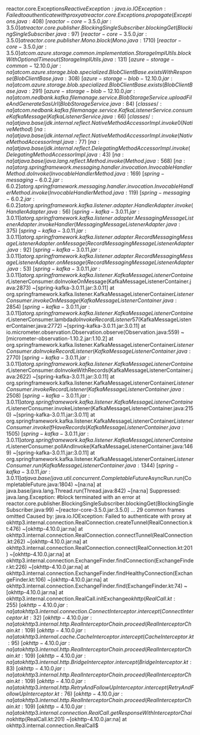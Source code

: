 reactor.core.Exceptions$ReactiveException: java.io.IOException: Failed to authenticate with proxy
	at reactor.core.Exceptions.propagate(Exceptions.java:408) ~[reactor-core-3.5.0.jar:3.5.0]
	at reactor.core.publisher.BlockingSingleSubscriber.blockingGet(BlockingSingleSubscriber.java:97) ~[reactor-core-3.5.0.jar:3.5.0]
	at reactor.core.publisher.Mono.block(Mono.java:1710) ~[reactor-core-3.5.0.jar:3.5.0]
	at com.azure.storage.common.implementation.StorageImplUtils.blockWithOptionalTimeout(StorageImplUtils.java:131) ~[azure-storage-common-12.10.0.jar:na]
	at com.azure.storage.blob.specialized.BlobClientBase.existsWithResponse(BlobClientBase.java:308) ~[azure-storage-blob-12.10.0.jar:na]
	at com.azure.storage.blob.specialized.BlobClientBase.exists(BlobClientBase.java:291) ~[azure-storage-blob-12.10.0.jar:na]
	at com.nedbank.kafka.filemanage.service.BlobStorageService.uploadFileAndGenerateSasUrl(BlobStorageService.java:84) ~[classes/:na]
	at com.nedbank.kafka.filemanage.service.KafkaListenerService.consumeKafkaMessage(KafkaListenerService.java:66) ~[classes/:na]
	at java.base/jdk.internal.reflect.NativeMethodAccessorImpl.invoke0(Native Method) ~[na:na]
	at java.base/jdk.internal.reflect.NativeMethodAccessorImpl.invoke(NativeMethodAccessorImpl.java:77) ~[na:na]
	at java.base/jdk.internal.reflect.DelegatingMethodAccessorImpl.invoke(DelegatingMethodAccessorImpl.java:43) ~[na:na]
	at java.base/java.lang.reflect.Method.invoke(Method.java:568) ~[na:na]
	at org.springframework.messaging.handler.invocation.InvocableHandlerMethod.doInvoke(InvocableHandlerMethod.java:169) ~[spring-messaging-6.0.2.jar:6.0.2]
	at org.springframework.messaging.handler.invocation.InvocableHandlerMethod.invoke(InvocableHandlerMethod.java:119) ~[spring-messaging-6.0.2.jar:6.0.2]
	at org.springframework.kafka.listener.adapter.HandlerAdapter.invoke(HandlerAdapter.java:56) ~[spring-kafka-3.0.11.jar:3.0.11]
	at org.springframework.kafka.listener.adapter.MessagingMessageListenerAdapter.invokeHandler(MessagingMessageListenerAdapter.java:375) ~[spring-kafka-3.0.11.jar:3.0.11]
	at org.springframework.kafka.listener.adapter.RecordMessagingMessageListenerAdapter.onMessage(RecordMessagingMessageListenerAdapter.java:92) ~[spring-kafka-3.0.11.jar:3.0.11]
	at org.springframework.kafka.listener.adapter.RecordMessagingMessageListenerAdapter.onMessage(RecordMessagingMessageListenerAdapter.java:53) ~[spring-kafka-3.0.11.jar:3.0.11]
	at org.springframework.kafka.listener.KafkaMessageListenerContainer$ListenerConsumer.doInvokeOnMessage(KafkaMessageListenerContainer.java:2873) ~[spring-kafka-3.0.11.jar:3.0.11]
	at org.springframework.kafka.listener.KafkaMessageListenerContainer$ListenerConsumer.invokeOnMessage(KafkaMessageListenerContainer.java:2854) ~[spring-kafka-3.0.11.jar:3.0.11]
	at org.springframework.kafka.listener.KafkaMessageListenerContainer$ListenerConsumer.lambda$doInvokeRecordListener$57(KafkaMessageListenerContainer.java:2772) ~[spring-kafka-3.0.11.jar:3.0.11]
	at io.micrometer.observation.Observation.observe(Observation.java:559) ~[micrometer-observation-1.10.2.jar:1.10.2]
	at org.springframework.kafka.listener.KafkaMessageListenerContainer$ListenerConsumer.doInvokeRecordListener(KafkaMessageListenerContainer.java:2770) ~[spring-kafka-3.0.11.jar:3.0.11]
	at org.springframework.kafka.listener.KafkaMessageListenerContainer$ListenerConsumer.doInvokeWithRecords(KafkaMessageListenerContainer.java:2622) ~[spring-kafka-3.0.11.jar:3.0.11]
	at org.springframework.kafka.listener.KafkaMessageListenerContainer$ListenerConsumer.invokeRecordListener(KafkaMessageListenerContainer.java:2508) ~[spring-kafka-3.0.11.jar:3.0.11]
	at org.springframework.kafka.listener.KafkaMessageListenerContainer$ListenerConsumer.invokeListener(KafkaMessageListenerContainer.java:2150) ~[spring-kafka-3.0.11.jar:3.0.11]
	at org.springframework.kafka.listener.KafkaMessageListenerContainer$ListenerConsumer.invokeIfHaveRecords(KafkaMessageListenerContainer.java:1505) ~[spring-kafka-3.0.11.jar:3.0.11]
	at org.springframework.kafka.listener.KafkaMessageListenerContainer$ListenerConsumer.pollAndInvoke(KafkaMessageListenerContainer.java:1469) ~[spring-kafka-3.0.11.jar:3.0.11]
	at org.springframework.kafka.listener.KafkaMessageListenerContainer$ListenerConsumer.run(KafkaMessageListenerContainer.java:1344) ~[spring-kafka-3.0.11.jar:3.0.11]
	at java.base/java.util.concurrent.CompletableFuture$AsyncRun.run(CompletableFuture.java:1804) ~[na:na]
	at java.base/java.lang.Thread.run(Thread.java:842) ~[na:na]
	Suppressed: java.lang.Exception: #block terminated with an error
		at reactor.core.publisher.BlockingSingleSubscriber.blockingGet(BlockingSingleSubscriber.java:99) ~[reactor-core-3.5.0.jar:3.5.0]
		... 29 common frames omitted
Caused by: java.io.IOException: Failed to authenticate with proxy
	at okhttp3.internal.connection.RealConnection.createTunnel(RealConnection.kt:476) ~[okhttp-4.10.0.jar:na]
	at okhttp3.internal.connection.RealConnection.connectTunnel(RealConnection.kt:262) ~[okhttp-4.10.0.jar:na]
	at okhttp3.internal.connection.RealConnection.connect(RealConnection.kt:201) ~[okhttp-4.10.0.jar:na]
	at okhttp3.internal.connection.ExchangeFinder.findConnection(ExchangeFinder.kt:226) ~[okhttp-4.10.0.jar:na]
	at okhttp3.internal.connection.ExchangeFinder.findHealthyConnection(ExchangeFinder.kt:106) ~[okhttp-4.10.0.jar:na]
	at okhttp3.internal.connection.ExchangeFinder.find(ExchangeFinder.kt:74) ~[okhttp-4.10.0.jar:na]
	at okhttp3.internal.connection.RealCall.initExchange$okhttp(RealCall.kt:255) ~[okhttp-4.10.0.jar:na]
	at okhttp3.internal.connection.ConnectInterceptor.intercept(ConnectInterceptor.kt:32) ~[okhttp-4.10.0.jar:na]
	at okhttp3.internal.http.RealInterceptorChain.proceed(RealInterceptorChain.kt:109) ~[okhttp-4.10.0.jar:na]
	at okhttp3.internal.cache.CacheInterceptor.intercept(CacheInterceptor.kt:95) ~[okhttp-4.10.0.jar:na]
	at okhttp3.internal.http.RealInterceptorChain.proceed(RealInterceptorChain.kt:109) ~[okhttp-4.10.0.jar:na]
	at okhttp3.internal.http.BridgeInterceptor.intercept(BridgeInterceptor.kt:83) ~[okhttp-4.10.0.jar:na]
	at okhttp3.internal.http.RealInterceptorChain.proceed(RealInterceptorChain.kt:109) ~[okhttp-4.10.0.jar:na]
	at okhttp3.internal.http.RetryAndFollowUpInterceptor.intercept(RetryAndFollowUpInterceptor.kt:76) ~[okhttp-4.10.0.jar:na]
	at okhttp3.internal.http.RealInterceptorChain.proceed(RealInterceptorChain.kt:109) ~[okhttp-4.10.0.jar:na]
	at okhttp3.internal.connection.RealCall.getResponseWithInterceptorChain$okhttp(RealCall.kt:201) ~[okhttp-4.10.0.jar:na]
	at okhttp3.internal.connection.RealCall$
